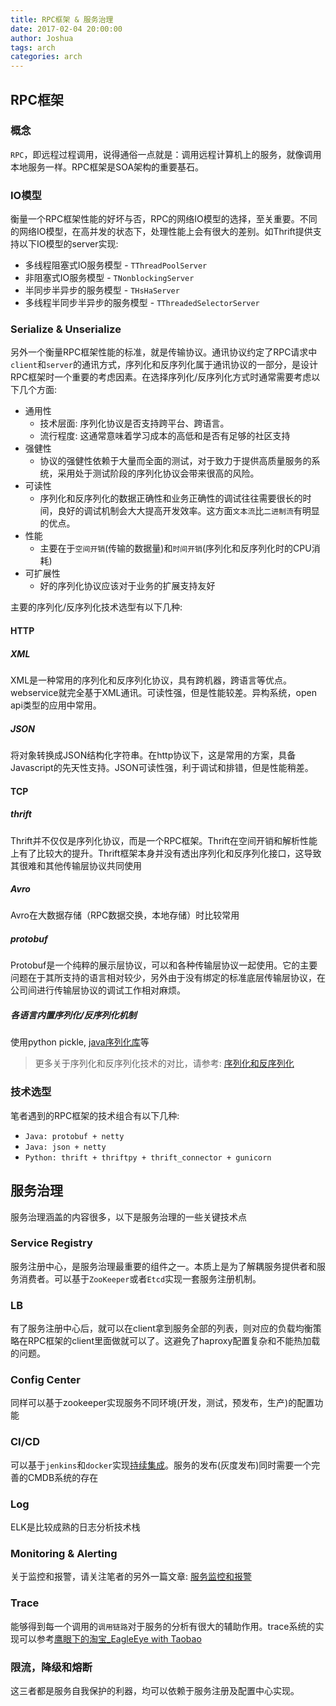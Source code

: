 ```yaml
---
title: RPC框架 & 服务治理
date: 2017-02-04 20:00:00
author: Joshua
tags: arch
categories: arch
---
```



## RPC框架

### 概念

`RPC`，即远程过程调用，说得通俗一点就是：调用远程计算机上的服务，就像调用本地服务一样。RPC框架是SOA架构的重要基石。

### IO模型

衡量一个RPC框架性能的好坏与否，RPC的网络IO模型的选择，至关重要。不同的网络IO模型，在高并发的状态下，处理性能上会有很大的差别。如Thrift提供支持以下IO模型的server实现:

- 多线程阻塞式IO服务模型 - `TThreadPoolServer`
- 非阻塞式IO服务模型 - `TNonblockingServer`
- 半同步半异步的服务模型 - `THsHaServer`
- 多线程半同步半异步的服务模型 - `TThreadedSelectorServer`

### Serialize & Unserialize

另外一个衡量RPC框架性能的标准，就是传输协议。通讯协议约定了RPC请求中`client`和`server`的通讯方式，序列化和反序列化属于通讯协议的一部分，是设计RPC框架时一个重要的考虑因素。在选择序列化/反序列化方式时通常需要考虑以下几个方面:

- 通用性
	-  技术层面: 序列化协议是否支持跨平台、跨语言。
	-  流行程度: 这通常意味着学习成本的高低和是否有足够的社区支持 
- 强健性
	- 协议的强健性依赖于大量而全面的测试，对于致力于提供高质量服务的系统，采用处于测试阶段的序列化协议会带来很高的风险。
- 可读性
	- 序列化和反序列化的数据正确性和业务正确性的调试往往需要很长的时间，良好的调试机制会大大提高开发效率。这方面`文本流`比`二进制流`有明显的优点。
- 性能      
	- 主要在于`空间开销`(传输的数据量)和`时间开销`(序列化和反序列化时的CPU消耗)
- 可扩展性
	- 好的序列化协议应该对于业务的扩展支持友好

主要的序列化/反序列化技术选型有以下几种:   

#### HTTP

##### XML

XML是一种常用的序列化和反序列化协议，具有跨机器，跨语言等优点。webservice就完全基于XML通讯。可读性强，但是性能较差。异构系统，open api类型的应用中常用。

##### JSON

将对象转换成JSON结构化字符串。在http协议下，这是常用的方案，具备Javascript的先天性支持。JSON可读性强，利于调试和排错，但是性能稍差。

#### TCP

##### thrift

Thrift并不仅仅是序列化协议，而是一个RPC框架。Thrift在空间开销和解析性能上有了比较大的提升。Thrift框架本身并没有透出序列化和反序列化接口，这导致其很难和其他传输层协议共同使用

##### Avro

Avro在大数据存储（RPC数据交换，本地存储）时比较常用

##### protobuf

Protobuf是一个纯粹的展示层协议，可以和各种传输层协议一起使用。它的主要问题在于其所支持的语言相对较少，另外由于没有绑定的标准底层传输层协议，在公司间进行传输层协议的调试工作相对麻烦。

##### 各语言内置序列化/反序列化机制

使用python pickle, [java序列化库](https://github.com/jobbole/awesome-java-cn#serialization)等

> 更多关于序列化和反序列化技术的对比，请参考: [序列化和反序列化](http://www.infoq.com/cn/articles/serialization-and-deserialization)

### 技术选型

笔者遇到的RPC框架的技术组合有以下几种:

- `Java: protobuf + netty`
- `Java: json + netty`
- `Python: thrift + thriftpy + thrift_connector + gunicorn`

## 服务治理

服务治理涵盖的内容很多，以下是服务治理的一些关键技术点

### Service Registry

服务注册中心，是服务治理最重要的组件之一。本质上是为了解耦服务提供者和服务消费者。可以基于`ZooKeeper`或者`Etcd`实现一套服务注册机制。

### LB

有了服务注册中心后，就可以在client拿到服务全部的列表，则对应的负载均衡策略在RPC框架的client里面做就可以了。这避免了haproxy配置复杂和不能热加载的问题。

### Config Center

同样可以基于zookeeper实现服务不同环境(开发，测试，预发布，生产)的配置功能

### CI/CD

可以基于`jenkins`和`docker`实现[持续集成](https://www.docker.com/use-cases/cicd)。服务的发布(灰度发布)同时需要一个完善的CMDB系统的存在

### Log

ELK是比较成熟的日志分析技术栈

### Monitoring & Alerting

关于监控和报警，请关注笔者的另外一篇文章: [服务监控和报警](https://joshua-hw.github.io/2017/01/24/monitoring_and_alerting/)

### Trace

能够得到每一个调用的`调用链路`对于服务的分析有很大的辅助作用。trace系统的实现可以参考[鹰眼下的淘宝_EagleEye with Taobao](http://www.slideshare.net/terryice/eagleeye-with-taobaojavaone)

### 限流，降级和熔断

这三者都是服务自我保护的利器，均可以依赖于服务注册及配置中心实现。